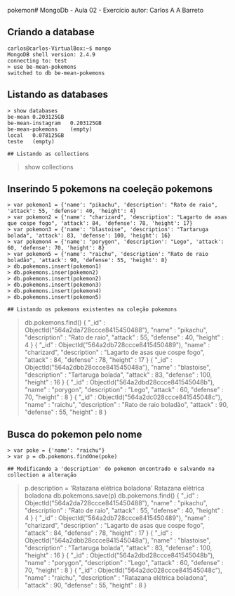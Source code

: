 pokemon# MongoDb - Aula 02 - Exercício
autor: Carlos A A Barreto

## Criando a database
```
carlos@carlos-VirtualBox:~$ mongo
MongoDB shell version: 2.4.9
connecting to: test
> use be-mean-pokemons
switched to db be-mean-pokemons
```

## Listando as databases
```
> show databases
be-mean	0.203125GB
be-mean-instagram	0.203125GB
be-mean-pokemons	(empty)
local	0.078125GB
teste	(empty)

## Listando as collections
```
> show collections

## Inserindo 5 pokemons na coeleção pokemons
```
> var pokemon1 = {'name': "pikachu", 'description': "Rato de raio", 'attack': 55, 'defense': 40, 'height': 4}
> var pokemon2 = {'name': "charizard", 'description': "Lagarto de asas que cospe fogo", 'attack': 84, 'defense': 78, 'height': 17}
> var pokemon3 = {'name': "blastoise", 'description': "Tartaruga bolada", 'attack': 83, 'defense': 100, 'height': 16}
> var pokemon4 = {'name': "porygon", 'description': "Lego", 'attack': 60, 'defense': 70, 'height': 8}
> var pokemon5 = {'name': "raichu", 'description': "Rato de raio boladão", 'attack': 90, 'defense': 55, 'height': 8}
> db.pokemons.insert(pokemon1)
> db.pokemons.inser(pokemon2)
> db.pokemons.insert(pokemon2)
> db.pokemons.insert(pokemon3)
> db.pokemons.insert(pokemon4)
> db.pokemons.insert(pokemon5)

## Listando os pokemons existentes na coleção pokemons
```
> db.pokemons.find()
{ "_id" : ObjectId("564a2da728ccce8415450488"), "name" : "pikachu", "description" : "Rato de raio", "attack" : 55, "defense" : 40, "height" : 4 }
{ "_id" : ObjectId("564a2db728ccce8415450489"), "name" : "charizard", "description" : "Lagarto de asas que cospe fogo", "attack" : 84, "defense" : 78, "height" : 17 }
{ "_id" : ObjectId("564a2dbb28ccce841545048a"), "name" : "blastoise", "description" : "Tartaruga bolada", "attack" : 83, "defense" : 100, "height" : 16 }
{ "_id" : ObjectId("564a2dbd28ccce841545048b"), "name" : "porygon", "description" : "Lego", "attack" : 60, "defense" : 70, "height" : 8 }
{ "_id" : ObjectId("564a2dc028ccce841545048c"), "name" : "raichu", "description" : "Rato de raio boladão", "attack" : 90, "defense" : 55, "height" : 8 }

## Busca do pokemon pelo nome
```
> var poke = {'name': "raichu"}
> var p = db.pokemons.findOne(poke)

## Modificando a 'description' do pokemon encontrado e salvando na collection a alteração
```
> p.description = 'Ratazana elétrica boladona'
Ratazana elétrica boladona
> db.pokemons.save(p)
> db.pokemons.find()
{ "_id" : ObjectId("564a2da728ccce8415450488"), "name" : "pikachu", "description" : "Rato de raio", "attack" : 55, "defense" : 40, "height" : 4 }
{ "_id" : ObjectId("564a2db728ccce8415450489"), "name" : "charizard", "description" : "Lagarto de asas que cospe fogo", "attack" : 84, "defense" : 78, "height" : 17 }
{ "_id" : ObjectId("564a2dbb28ccce841545048a"), "name" : "blastoise", "description" : "Tartaruga bolada", "attack" : 83, "defense" : 100, "height" : 16 }
{ "_id" : ObjectId("564a2dbd28ccce841545048b"), "name" : "porygon", "description" : "Lego", "attack" : 60, "defense" : 70, "height" : 8 }
{ "_id" : ObjectId("564a2dc028ccce841545048c"), "name" : "raichu", "description" : "Ratazana elétrica boladona", "attack" : 90, "defense" : 55, "height" : 8 }
